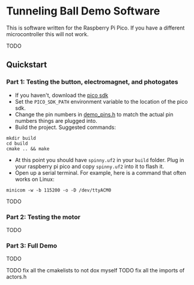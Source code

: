 # Tunneling Ball Demo Software

This is software written for the Raspberry Pi Pico. If you have a different microcontroller this will not work.

TODO

## Quickstart

### Part 1: Testing the button, electromagnet, and photogates 

 - If you haven't, download the [pico sdk](https://github.com/raspberrypi/pico-sdk/)
 - Set the `PICO_SDK_PATH` environment variable to the location of the pico sdk.
 - Change the pin numbers in [demo_pins.h](./demo_pins.h) to match the actual pin numbers things are plugged into.
 - Build the project. Suggested commands:
 ```
 mkdir build
 cd build
 cmake .. && make
 ```
 - At this point you should have `spinny.uf2` in your `build` folder. Plug in your raspberry pi pico and copy `spinny.uf2` into it to flash it.
 - Open up a serial terminal. For example, here is a command that often works on Linux: 
 ```
 minicom -w -b 115200 -o -D /dev/ttyACM0
 ```

TODO

### Part 2: Testing the motor

TODO

### Part 3: Full Demo

TODO


TODO fix all the cmakelists to not dox myself
TODO fix all the imports of actors.h